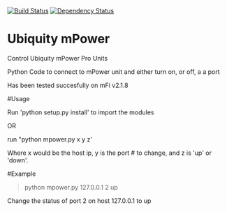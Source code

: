 [![Build Status](https://travis-ci.org/WilliamMarti/mPower.svg?branch=master)](https://travis-ci.org/WilliamMarti/mPower)
[![Dependency Status](https://gemnasium.com/badges/github.com/WilliamMarti/mPower.svg)](https://gemnasium.com/github.com/WilliamMarti/mPower)

# Ubiquity mPower
Control Ubiquity mPower Pro Units

Python Code to connect to mPower unit and either turn on, or off, a a port

Has been tested succesfully on mFi v2.1.8

#Usage

Run 'python setup.py install' to import the modules

OR

run "python mpower.py x y z'

Where x would be the host ip, y is the port # to change, and z is 'up' or 'down'.  

#Example

>python mpower.py 127.0.0.1 2 up

Change the status of port 2 on host 127.0.0.1 to up



